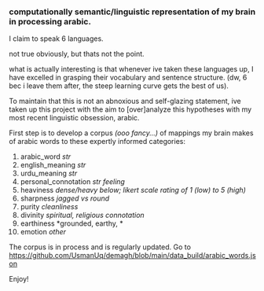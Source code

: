 ### computationally semantic/linguistic representation of my brain in processing arabic.
I claim to speak 6 languages. 

not true obviously, but thats not the point. 

what is actually interesting is that whenever ive taken these languages up, I have excelled in grasping their vocabulary and sentence structure.  (dw, 6 bec i leave them after, the steep learning curve gets the best of us). 

To maintain that this is not an abnoxious and self-glazing statement, ive taken up this project with the aim to [over]analyze this hypotheses with my most 
recent linguistic obsession, arabic.

First step is to develop a corpus *(ooo fancy...)* of mappings my brain makes of arabic words to these expertly informed categories:

1. arabic_word *str*
2. english_meaning *str*
3. urdu_meaning *str*
4. personal_connotation *str* *feeling*
5. heaviness *dense/heavy* *below; likert scale rating of 1 (low) to 5 (high)*
6. sharpness *jagged vs round*
7. purity *cleanliness*
8. divinity *spiritual, religious connotation*
9. earthiness *grounded, earthy, *
10. emotion *other*

The corpus is in process and is regularly updated. 
Go to <https://github.com/UsmanUq/demagh/blob/main/data_build/arabic_words.json>

Enjoy!
 


